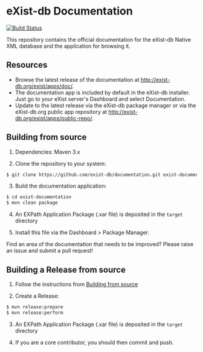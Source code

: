 eXist-db Documentation
======================
[![Build Status](https://travis-ci.org/eXist-db/documentation.svg?branch=master)](https://travis-ci.org/eXist-db/documentation)

This repository contains the official documentation for the eXist-db Native XML database and the application for browsing it.

## Resources

- Browse the latest release of the documentation at http://exist-db.org/exist/apps/doc/. 
- The documentation app is included by default in the eXist-db installer. Just go to your eXist server's Dashboard and select Documentation.
- Update to the latest release via the eXist-db package manager or via the eXist-db.org public app repository at <http://exist-db.org/exist/apps/public-repo/>.

## Building from source

1. Dependencies: Maven 3.x

2. Clone the repository to your system:

```bash
$ git clone https://github.com/exist-db/documentation.git exist-documentation
```

3. Build the documentation application:
```bash
$ cd exist-documentation
$ mvn clean package
```

4. An EXPath Application Package (.xar file) is deposited in the `target` directory

5. Install this file via the Dashboard > Package Manager.

Find an area of the documentation that needs to be improved? Please raise an issue and submit a pull request!


## Building a Release from source

1. Follow the instructions from [Building from source](#building-from-source)

2. Create a Release:

```bash
$ mvn release:prepare
$ mvn release:perform
```

3. An EXPath Application Package (.xar file) is deposited in the `target` directory

4. If you are a core contributor, you should then commit and push.
